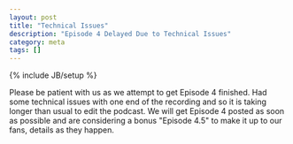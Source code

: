 ```yaml
---
layout: post
title: "Technical Issues"
description: "Episode 4 Delayed Due to Technical Issues"
category: meta
tags: []
---
```

{% include JB/setup %}

Please be patient with us as we attempt to get Episode 4 finished. Had some technical issues with one end of the recording and so it is taking longer than usual to edit the podcast. We will get Episode 4 posted as soon as possible and are considering a bonus "Episode 4.5" to make it up to our fans, details as they happen.
